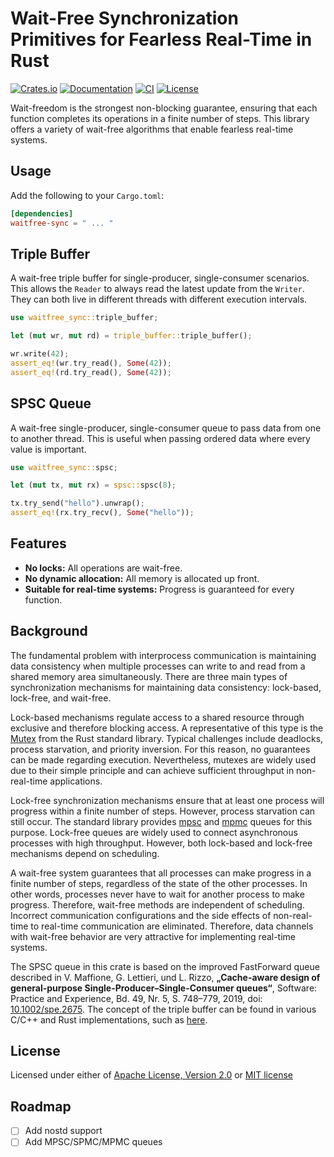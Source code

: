 # Wait-Free Synchronization Primitives for Fearless Real-Time in Rust

[![Crates.io](https://img.shields.io/crates/v/waitfree_sync.svg)](https://crates.io/crates/waitfree_sync)
[![Documentation](https://docs.rs/waitfree-sync/badge.svg)](
https://docs.rs/waitfree_sync)
[![CI](https://github.com/novomation/waitfree-sync/actions/workflows/ci.yml/badge.svg?branch=master)](https://github.com/novomation/waitfree-sync/actions/workflows/ci.yml)
[![License](https://img.shields.io/badge/license-MIT_OR_Apache--2.0-blue.svg)](
https://github.com/novomation/waitfree-sync#license)

Wait-freedom is the strongest non-blocking guarantee, ensuring that each function completes its operations in a finite number of steps.
This library offers a variety of wait-free algorithms that enable fearless real-time systems.

## Usage

Add the following to your `Cargo.toml`:

```toml
[dependencies]
waitfree-sync = " ... "
```

## Triple Buffer

A wait-free triple buffer for single-producer, single-consumer scenarios.
This allows the `Reader` to always read the latest update from the `Writer`.
They can both live in different threads with different execution intervals.

```rust
use waitfree_sync::triple_buffer;

let (mut wr, mut rd) = triple_buffer::triple_buffer();

wr.write(42);
assert_eq!(wr.try_read(), Some(42));
assert_eq!(rd.try_read(), Some(42));
```

## SPSC Queue

A wait-free single-producer, single-consumer queue to pass data from one to another thread.
This is useful when passing ordered data where every value is important.

```rust
use waitfree_sync::spsc;

let (mut tx, mut rx) = spsc::spsc(8);

tx.try_send("hello").unwrap();
assert_eq!(rx.try_recv(), Some("hello"));
```

## Features

- **No locks:** All operations are wait-free.
- **No dynamic allocation:** All memory is allocated up front.
- **Suitable for real-time systems:** Progress is guaranteed for every function.

## Background 

The fundamental problem with interprocess communication is maintaining data consistency
when multiple processes can write to and read from a shared memory area simultaneously.
There are three main types of synchronization mechanisms for maintaining data consistency: lock-based, lock-free, and wait-free.

Lock-based mechanisms regulate access to a shared resource through exclusive and therefore blocking access.
A representative of this type is the [Mutex](https://doc.rust-lang.org/std/sync/struct.Mutex.html) from the Rust standard library.
Typical challenges include deadlocks, process starvation, and priority inversion. For this reason, no guarantees can be made regarding execution.
Nevertheless, mutexes are widely used due to their simple principle and can achieve sufficient throughput in non-real-time applications.

Lock-free synchronization mechanisms ensure that at least one process will progress within a finite number of steps.
However, process starvation can still occur. The standard library provides [mpsc](https://doc.rust-lang.org/std/sync/mpsc/index.html)
and [mpmc](https://doc.rust-lang.org/std/sync/mpmc/index.html) queues for this purpose.
Lock-free queues are widely used to connect asynchronous processes with high throughput. However, both lock-based and lock-free mechanisms depend on scheduling.

A wait-free system guarantees that all processes can make progress in a finite number of steps, regardless of the state of the other processes.
In other words, processes never have to wait for another process to make progress. Therefore, wait-free methods are independent of scheduling.
Incorrect communication configurations and the side effects of non-real-time to real-time communication are eliminated.
Therefore, data channels with wait-free behavior are very attractive for implementing real-time systems.

The SPSC queue in this crate is based on the improved FastForward queue described in
V. Maffione, G. Lettieri, und L. Rizzo, **„Cache-aware design of general-purpose Single-Producer–Single-Consumer queues“**, Software: Practice and Experience, Bd. 49, Nr. 5, S. 748–779, 2019, doi: [10.1002/spe.2675](https://doi.org/10.1002/spe.2675).
The concept of the triple buffer can be found in various C/C++ and Rust implementations, such as [here](https://github.com/HadrienG2/triple-buffer).

## License

Licensed under either of [Apache License, Version 2.0](LICENSE-APACHE) or [MIT license](LICENSE-MIT)

## Roadmap

- [ ] Add nostd support
- [ ] Add MPSC/SPMC/MPMC queues